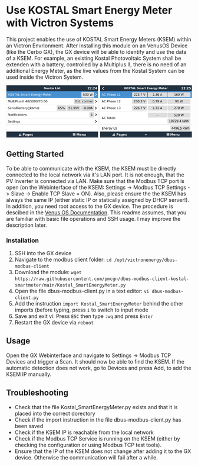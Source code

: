 # Use KOSTAL Smart Energy Meter with Victron Systems

This project enables the use of KOSTAL Smart Energy Meters (KSEM) within an Victron Envrionment. After installing this module on an VenusOS Device (like the Cerbo GX), the GX device will be able to identify and use the data of a KSEM. For example, an existing Kostal Photovoltaic System shall be extenden with a battery, controlled by a Multiplus II, there is no need of an additional Energy Meter, as the live values from the Kostal System can be used inside the Victron System.

![Kostal Smart Energy Meter detected by Cerbo GX](pictures/ksem_in_victronui.png?raw=true)

## Getting Started

To be able to communicate with the KSEM, the KSEM must be directly connected to the local network via it's LAN port. It is not enough, that the PV Inverter is connected via LAN. Make sure that the Modbus TCP port is open (on the Webinterface of the KSEM: Settings -> Modbus TCP Settings -> Slave -> Enable TCP Slave = ON). Also, please ensure the the KSEM has always the same IP (either static IP or statically assigned by DHCP server!).
In addition, you need root access to the GX device. The procedure is descibed in the [Venus OS Documentation](https://www.victronenergy.com/live/ccgx:root_access).
This readme assumes, that you are familiar with basic file operations and SSH usage. I may improve the description later.

### Installation

 1. SSH into the GX device
 2. Navigate to the modbus client folder: `cd /opt/victronenergy/dbus-modbus-client`
 3. Download the module: `wget https://raw.githubusercontent.com/pmcgn/dbus-modbus-client-kostal-smartmeter/main/Kostal_SmartEnergyMeter.py`
 4. Open the file dbus-modbus-client.py in a text editor: `vi dbus-modbus-client.py`
 5. Add the instruction `import Kostal_SmartEnergyMeter` behind the other imports (before typing, press `i` to switch to input mode
 6. Save and exit vi: Press `ESC` then type `:wq` and press `Enter`
 7. Restart the GX device via `reboot`

## Usage

Open the GX Webinterface and navigate to Settings -> Modbus TCP Devices and trigger a Scan. It should now be able to find the KSEM. If the automatic detection does not work, go to Devices and press Add, to add the KSEM IP manually.

## Troubleshooting

 - Check that the file Kostal_SmartEnergyMeter.py exists and that it is placed into the correct dorectory
 - Check if the import instruction in the file dbus-modbus-client.py has been saved
 - Check if the KSEM IP is reachable from the local network
 - Check if the Modbus TCP Service is running on the KSEM (either by checking the configuration or using Modbus TCP test tools).
 - Ensure that the IP of the KSEM does not change after adding it to the GX device. Otherwise the communication will fail after a while.